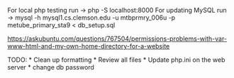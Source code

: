 For local php testing run -> php -S localhost:8000
For updating MySQL run -> mysql -h mysql1.cs.clemson.edu -u mtbprmry_006u -p metube_primary_sta9 < db_setup.sql

https://askubuntu.com/questions/767504/permissions-problems-with-var-www-html-and-my-own-home-directory-for-a-website

TODO:
    * Clean up formatting
    * Review all files
    * Update php.ini on the web server
    * change db password